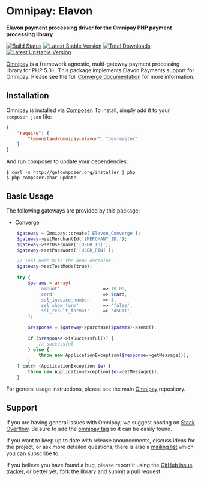 # Omnipay: Elavon

**Elavon payment processing driver for the Omnipay PHP payment processing library**

[![Build Status](https://travis-ci.org/lemonstand/omnipay-elavon.svg)](https://travis-ci.org/lemonstand/omnipay-elavon) [![Latest Stable Version](https://poser.pugx.org/lemonstand/omnipay-elavon/v/stable.svg)](https://packagist.org/packages/lemonstand/omnipay-elavon) [![Total Downloads](https://poser.pugx.org/lemonstand/omnipay-elavon/downloads)](https://packagist.org/packages/lemonstand/omnipay-elavon) [![Latest Unstable Version](https://poser.pugx.org/lemonstand/omnipay-elavon/v/unstable.svg)](https://packagist.org/packages/lemonstand/omnipay-elavon)

[Omnipay](https://github.com/thephpleague/omnipay) is a framework agnostic, multi-gateway payment
processing library for PHP 5.3+. This package implements Elavon Payments support for Omnipay. Please see the full [Converge documentation](https://www.myvirtualmerchant.com/VirtualMerchant/download/developerGuide.pdf) for more information.

## Installation

Omnipay is installed via [Composer](http://getcomposer.org/). To install, simply add it
to your `composer.json` file:

```json
{
    "require": {
        "lemonstand/omnipay-elavon": "dev-master"
    }
}
```

And run composer to update your dependencies:

    $ curl -s http://getcomposer.org/installer | php
    $ php composer.phar update

## Basic Usage

The following gateways are provided by this package:

* Converge

```php
    $gateway = Omnipay::create('Elavon_Converge');
    $gateway->setMerchantId('[MERCHANT_ID]');
    $gateway->setUsername('[USER_ID]');
    $gateway->setPassword('[USER_PIN]');

    // Test mode hits the demo endpoint.
    $gateway->setTestMode(true);

    try {
        $params = array(
            'amount'                => 10.00,
            'card'                  => $card,
            'ssl_invoice_number'    => 1,
            'ssl_show_form'         => 'false',
            'ssl_result_format'     => 'ASCII',
        );

        $response = $gateway->purchase($params)->send();

        if ($response->isSuccessful()) {
            // successful
        } else {
            throw new ApplicationException($response->getMessage());
        }
    } catch (ApplicationException $e) {
        throw new ApplicationException($e->getMessage());
    }

```

For general usage instructions, please see the main [Omnipay](https://github.com/thephpleague/omnipay)
repository.

## Support

If you are having general issues with Omnipay, we suggest posting on
[Stack Overflow](http://stackoverflow.com/). Be sure to add the
[omnipay tag](http://stackoverflow.com/questions/tagged/omnipay) so it can be easily found.

If you want to keep up to date with release anouncements, discuss ideas for the project,
or ask more detailed questions, there is also a [mailing list](https://groups.google.com/forum/#!forum/omnipay) which
you can subscribe to.

If you believe you have found a bug, please report it using the [GitHub issue tracker](https://github.com/lemonstand/omnipay-elavon/issues),
or better yet, fork the library and submit a pull request.
